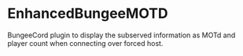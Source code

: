# EnhancedBungeeMOTD
BungeeCord plugin to display the subserved information as MOTd and player count when connecting over forced host.
